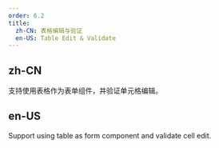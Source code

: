 ```yaml
---
order: 6.2
title:
  zh-CN: 表格编辑与验证
  en-US: Table Edit & Validate
---
```


## zh-CN

支持使用表格作为表单组件，并验证单元格编辑。

## en-US

Support using table as form component and validate cell edit.